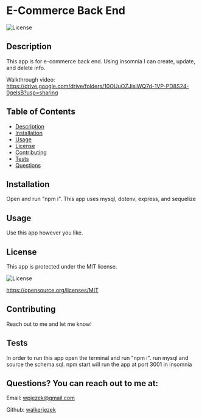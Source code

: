 # E-Commerce Back End
  ![License](https://img.shields.io/badge/License-MIT-blue.svg)

  ## Description
  This app is for e-commerce back end. Using insomnia I can create, update, and delete info.

  Walkthrough video:
  https://drive.google.com/drive/folders/10OUuOZJisiWQ7d-1VP-PD8S24-0geIsB?usp=sharing



  ## Table of Contents
  - [Description](#description)
  - [Installation](#installation)
  - [Usage](#usage)
  - [License](#license)
  - [Contributing](#contribution)
  - [Tests](#testInstructions)
  - [Questions](#GitHub)

  ## Installation
  Open and run "npm i". This app uses mysql, dotenv, express, and sequelize


  ## Usage
  Use this app however you like. 


  ## License
  This app is protected under the MIT license.
  
  ![License](https://img.shields.io/badge/License-MIT-blue.svg)

  https://opensource.org/licenses/MIT


  ## Contributing
  Reach out to me and let me know!


  ## Tests
  In order to run this app open the terminal and run "npm i". run mysql and source the schema.sql. npm start will run the app at port 3001 in insomnia


  ## Questions? You can reach out to me at:
  Email: wpjezek@gmail.com
  
  Github: [walkerjezek](https://github.com/walkerjezek)

